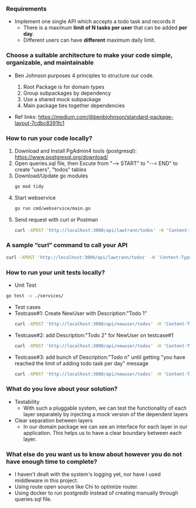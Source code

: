 ### Requirements
- Implement one single API which accepts a todo task and records it
  - There is a maximum **limit of N tasks per user** that can be added **per day**.
  - Different users can have **different** maximum daily limit.

### Choose a suitable architecture to make your code simple, organizable, and maintainable

- Ben Johnson purposes 4 principles to structure our code.
  1. Root Package is for domain types
  2. Group subpackages by dependency
  3. Use a shared mock subpackage
  4. Main package ties together dependencies

- Ref links: https://medium.com/@benbjohnson/standard-package-layout-7cdbc8391fc1

### How to run your code locally?

1. Download and Install PgAdmin4 tools (postgresql): https://www.postgresql.org/download/
2. Open queries.sql file, then Excute from "--> START" to "--< END" to create "users", "todos" tables
3. Download/Update go modules
    ```bash
    go mod tidy
    ```
4. Start webservice
    ```bash
    go run cmd/webservice/main.go
    ```
5. Send request with curl or Postman
    ```bash
    curl -XPOST 'http://localhost:3000/api/lawtrann/todos' -H 'Content-Type: application/json' -d '{"description":"todo something"}'
    ```

### A sample “curl” command to call your API
 ```bash
 curl -XPOST 'http://localhost:3000/api/lawtrann/todos' -H 'Content-Type: application/json' -d '{"description":"todo something"}'
 ```

### How to run your unit tests locally?
- Unit Test
 ```bash
 go test -v ./services/
 ```

- Test cases
 - Testcase#1: Create NewUser with Description:"Todo 1"
    ```bash
    curl -XPOST 'http://localhost:3000/api/newuser/todos' -H 'Content-Type: application/json' -d '{"description":"Todo 1"}'
    ```
 - Testcase#2: add Description:"Todo 2" for NewUser on testcase#1
    ```bash
    curl -XPOST 'http://localhost:3000/api/newuser/todos' -H 'Content-Type: application/json' -d '{"description":"Todo 2"}'
    ```
 - Testcase#3: add bunch of Description:"Todo n" until getting "you have reached the limit of adding todo task per day" message
    ```bash
    curl -XPOST 'http://localhost:3000/api/newuser/todos' -H 'Content-Type: application/json' -d '{"description":"todo n"}'
    ```

### What do you love about your solution?
- Testability
  - With such a pluggable system, we can test the functionality of each layer separately by injecting a mock version of the dependent layers
- Clear separation between layers
  - In our domain package we can see an interface for each layer in our application. This helps us to have a clear boundary between each layer.
  
### What else do you want us to know about however you do not have enough time to complete?
- I haven't dealt with the system's logging yet, nor have I used middleware in this project.
- Using route open source like Chi to optimize router.
- Using docker to run postgredb instead of creating manually through queries.sql file.
